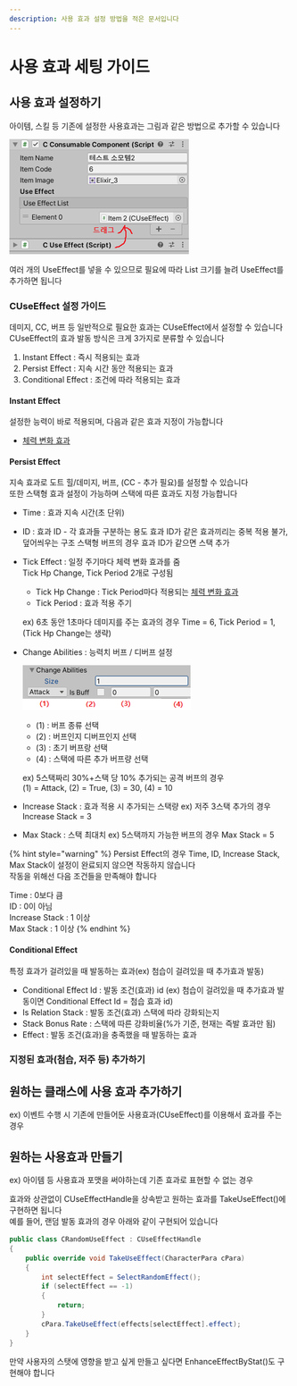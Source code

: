 ```yaml
---
description: 사용 효과 설정 방법을 적은 문서입니다
---
```


# 사용 효과 세팅 가이드

## 사용 효과 설정하기 

아이템, 스킬 등 기존에 설정한 사용효과는 그림과 같은 방법으로 추가할 수 있습니다 

![](../../.gitbook/assets/image%20%2813%29.png)

여러 개의 UseEffect를 넣을 수 있으므로 필요에 따라 List 크기를 늘려 UseEffect를 추가하면 됩니다   

### CUseEffect 설정 가이드 

데미지, CC, 버프 등 일반적으로 필요한 효과는 CUseEffect에서 설정할 수 있습니다   
CUseEffect의 효과 발동 방식은 크게 3가지로 분류할 수 있습니다   
1. Instant Effect : 즉시 적용되는 효과   
2. Persist Effect : 지속 시간 동안 적용되는 효과   
3. Conditional Effect : 조건에 따라 적용되는 효과 

#### Instant Effect 

설정한 능력이 바로 적용되며, 다음과 같은 효과 지정이 가능합니다 

* [체력 변화 효과](undefined.md) 

#### Persist Effect

지속 효과로 도트 힐/데미지, 버프, \(CC - 추가 필요\)를 설정할 수 있습니다  
또한 스택형 효과 설정이 가능하며 스택에 따른 효과도 지정 가능합니다 

* Time : 효과 지속 시간\(초 단위\) 
* ID : 효과 ID - 각 효과들 구분하는 용도  효과 ID가 같은 효과끼리는 중복 적용 불가, 덮어씌우는 구조  스택형 버프의 경우 효과 ID가 같으면 스택 추가 
* Tick Effect : 일정 주기마다 체력 변화 효과를 줌   
  Tick Hp Change, Tick Period 2개로 구성됨 

  * Tick Hp Change : Tick Period마다 적용되는 [체력 변화 효과](undefined.md) 
  * Tick Period : 효과 적용 주기 

  ex\) 6초 동안 1초마다 데미지를 주는 효과의 경우 Time = 6, Tick Period = 1, \(Tick Hp Change는 생략\)

* Change Abilities : 능력치 버프 / 디버프 설정

  ![](../../.gitbook/assets/image%20%2814%29.png)

  * \(1\) : 버프 종류 선택 
  * \(2\) : 버프인지 디버프인지 선택
  * \(3\) : 초기 버프랑 선택 
  * \(4\) : 스택에 따른 추가 버프량 선택 

  ex\) 5스택짜리 30%+스택 당 10% 추가되는 공격 버프의 경우  
  \(1\) = Attack, \(2\) = True, \(3\) = 30, \(4\) = 10  

* Increase Stack : 효과 적용 시 추가되는 스택량  ex\) 저주 3스택 추가의 경우 Increase Stack = 3 
* Max Stack : 스택 최대치  ex\) 5스택까지 가능한 버프의 경우 Max Stack = 5 

{% hint style="warning" %}
Persist Effect의 경우 Time, ID, Increase Stack, Max Stack이 설정이 완료되지 않으면 작동하지 않습니다   
작동을 위해선 다음 조건들을 만족해야 합니다

Time : 0보다 큼   
ID : 0이 아님   
Increase Stack : 1 이상   
Max Stack : 1 이상 
{% endhint %}

  


#### Conditional Effect

특정 효과가 걸려있을 때 발동하는 효과\(ex\) 첨습이 걸려있을 때 추가효과 발동\)

* Conditional Effect Id : 발동 조건\(효과\) id  \(ex\) 첨습이 걸려있을 때 추가효과 발동이면 Conditional Effect Id = 첨습 효과 id\)
* Is Relation Stack : 발동 조건\(효과\) 스택에 따라 강화되는지
* Stack Bonus Rate : 스택에 따른 강화비율\(%가 기준, 현재는 즉발 효과만 됨\)
* Effect : 발동 조건\(효과\)을 충족했을 때 발동하는 효과

### 지정된 효과\(첨습, 저주 등\) 추가하기 



## 원하는 클래스에 사용 효과 추가하기  

ex\) 이벤트 수행 시 기존에 만들어둔 사용효과\(CUseEffect\)를 이용해서 효과를 주는 경우 





## 원하는 사용효과 만들기 

ex\) 아이템 등 사용효과 포맷을 써야하는데 기존 효과로 표현할 수 없는 경우 

효과와 상관없이 CUseEffectHandle을 상속받고 원하는 효과를 TakeUseEffect\(\)에 구현하면 됩니다   
예를 들어, 랜덤 발동 효과의 경우 아래와 같이 구현되어 있습니다  

```csharp
public class CRandomUseEffect : CUseEffectHandle
{
    public override void TakeUseEffect(CharacterPara cPara)
    {
        int selectEffect = SelectRandomEffect();
        if (selectEffect == -1)
        {
            return;
        }
        cPara.TakeUseEffect(effects[selectEffect].effect);
    }
}
```

만약 사용자의 스탯에 영향을 받고 싶게 만들고 싶다면 EnhanceEffectByStat\(\)도 구현해야 합니다 

